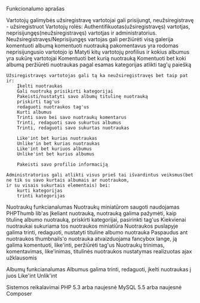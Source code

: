 Funkcionalumo aprašas

Vartotojų galimybės
    užsiregistravę vartotojai gali prisijungt, neužsiregistravę - užsiregistruot
    Vartotojų rolės: Authentifikuotas(užsiregistravęs) vartotjas, neprisijungęs(neužsiregistravęs) vartotjas ir administratorius.
    Neužsiregistravęs/Neprisijungęs vartojas gali
        peržiūrėti visą galerija
        komentuoti albumą
        komentuoti nuotrauką
        pakomentavus yra rodomas neprisijungusio vartotojo ip
        Matyti kitų vartotojų profilius ir kokius albumus yra sukūrę vartotojai
        Komentuoti bet kurią nuotrauką
        Komentuoti bet koki albumą
        peržiūrėti nuotraukas pagal esamas kategorijas
        atlikti tag'ų paiešką

    Užsiregistravęs vartotojas gali tą ka neužsiregistravęs bet taip pat ir:
        Įkelti nuotraukas
        Gali nuotruką prisikirti kategorijai
        Pakeisti/nustatyti savo albumų titulinę nuotrauką
        priskirti tag'us
        redaguoti nuotraukos tag'us
        Kurti albumus
        Trinti savo bei savo nuotraukų komentarus
        Trinti, redaguoti savo sukurtus albumus
        Trinti, redaguoti savo sukurtas nuotraukas

        Like'int bet kurias nuotraukas
        Unlike'in bet kurias nuotraukas
        Like'int bet kuriuos albumus
        Unlike'int bet kurius albumus

        Pakeisti savo profilio informaciją

    Administratorius gali atlikti visus prieš tai išvardintus veiksmus(bet ne tik su savo kurtais albumais ar nuotraukom,
    ir su visais sukurtais elementais) bei:
        kurti kategorijas
        trinti kategorijas

Nuotraukų funkcianalumas
    Nuotraukų miniatūrom saugoti naudojamas PHPThumb lib'as
    Įkeliant nuotrauką, nuotrauką galima pažymėti, kaip titulinę albumo nuotrauką, priskirti kategorijai, pasirinkti tag'us
    Kiekvienai nuotraukai sukuriama tos nuotraukos miniatiūra
    Nuotraukos puslapyje galima trinti, redaguoti, nustatyti tituline albumo nuotrauka
    Paspaudus ant nuotraukos thumbnails'o nuotrauka atvaizduojama fancybox lange, ją galima komentuoti, like'inti, peržiūrėti tag'us
    Nuotraukų trinimas, komentavimas, like'inimas, titulinės nuotraukos nustatymas realizuotas ajax užklausomis

Albumų funkcianalumas
    Albumus galima trinti, redaguoti, įkelti nuotraukas į juos
    Like'int
    Unlik'int

Sistemos reikalavimai
    PHP 5.3 arba naujesnė
    MySQL 5.5 arba naujesnė
    Composer